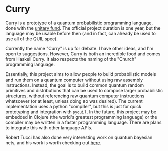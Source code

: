 # Curry 

Curry is a prototype of a quantum probabilistic programming language, done with the [unitary fund](unitary.fund).
The official project duration is one year, but the language may be usable before then (and in fact, can already be used to use all of the QUIL spec).

Currently the name "Curry" is up for debate. I have other ideas, and I'm open to suggestions. However, Curry is both an incredible food and comes from Haskell Curry. It also respects the naming of the "Church" programming language.

Essentially, this project aims to allow people to build probabilistic models and run them on a quantum computer without using raw assembly instructions. 
Instead, the goal is to build common quantum random primitives and distributions that can be used to compose larger probabilistic structures, without referencing raw quantum computer instructions whatsoever (or at least, unless doing so was desired).
The current implementation uses a python "compiler", but this is just for quick prototyping and integration with `pyquil`. In the future, this project may be embedded in Clojure (the world's greatest programming language) or the compiler may be written in a faster programming language.
There are plans to integrate this with other language APIs.

Robert Tucci has also done very interesting work on quantum bayesian nets, and his work is worth checking out [here](https://github.com/artiste-qb-net/quantum-fog).

